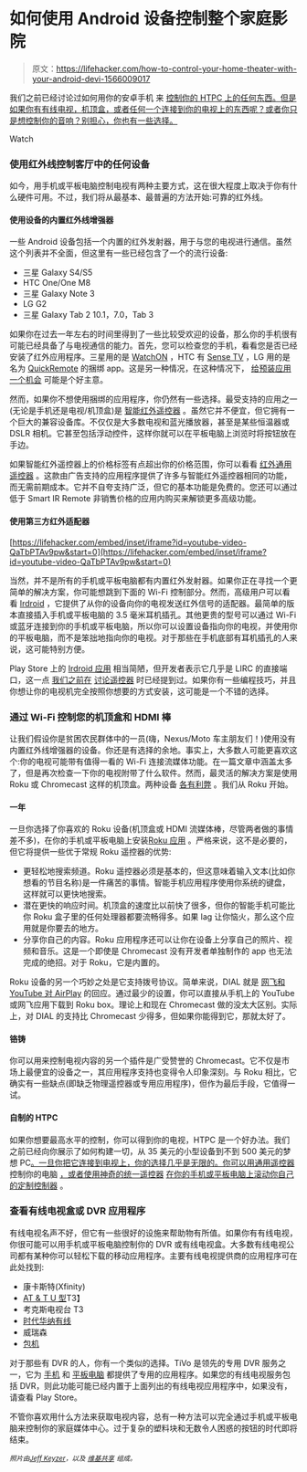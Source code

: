 # 如何使用 Android 设备控制整个家庭影院

> 原文：<https://lifehacker.com/how-to-control-your-home-theater-with-your-android-devi-1566009017>

我们之前已经讨论过如何用你的安卓手机 来 [控制你的 HTPC 上的任何东西。但是如果你有有线电视，机顶盒，或者任何一个连接到你的电视上的东西呢？或者你只是想控制你的音响？别担心，你也有一些选择。](http://lifehacker.com/how-to-control-anything-on-your-pc-with-your-android-ph-1500063190)

Watch

### 使用红外线控制客厅中的任何设备

如今，用手机或平板电脑控制电视有两种主要方式，这在很大程度上取决于你有什么硬件可用。不过，我们将从最基本、最普遍的方法开始:可靠的红外线。

#### 使用设备的内置红外线增强器

一些 Android 设备包括一个内置的红外发射器，用于与您的电视进行通信。虽然这个列表并不全面，但这里有一些已经包含了一个的流行设备:

*   三星 Galaxy S4/S5
*   HTC One/One M8
*   三星 Galaxy Note 3
*   LG G2
*   三星 Galaxy Tab 2 10.1，7.0，Tab 3

如果你在过去一年左右的时间里得到了一些比较受欢迎的设备，那么你的手机很有可能已经具备了与电视通信的能力。首先，您可以检查您的手机，看看您是否已经安装了红外应用程序。三星用的是 [WatchON](https://play.google.com/store/apps/details?id=com.sec.yosemite.phone) ，HTC 有 [Sense TV](https://play.google.com/store/apps/details?id=com.htc.videohub.ui) ，LG 用的是名为 [QuickRemote](http://www.verizonwireless.com/wcms/consumer/videogallery/device-videos/lg/g2-v4-quickremote.html) 的捆绑 app。这是另一种情况，在这种情况下， [给预装应用一个机会](http://lifehacker.com/when-bloatware-isnt-crap-give-pre-installed-apps-a-1551285069) 可能是个好主意。

然而，如果你不想使用捆绑的应用程序，你仍然有一些选择。最受支持的应用之一(无论是手机还是电视/机顶盒)是 [智能红外遥控器](https://play.google.com/store/apps/details?id=com.remotefairy) 。虽然它并不便宜，但它拥有一个巨大的兼容设备库。不仅仅是大多数电视和蓝光播放器，甚至是某些恒温器或 DSLR 相机。它甚至包括浮动控件，这样你就可以在平板电脑上浏览时将按钮放在手边。

如果智能红外遥控器上的价格标签有点超出你的价格范围，你可以看看 [红外通用遥控器](https://play.google.com/store/apps/details?id=com.freeirtv) 。这款由广告支持的应用程序提供了许多与智能红外遥控器相同的功能，而无需前期成本。它并不自夸支持广泛，但它的基本功能是免费的。您还可以通过低于 Smart IR Remote 非销售价格的应用内购买来解锁更多高级功能。

#### 使用第三方红外适配器

 [https://lifehacker.com/embed/inset/iframe?id=youtube-video-QaTbPTAv9pw&start=0](https://lifehacker.com/embed/inset/iframe?id=youtube-video-QaTbPTAv9pw&start=0) 

当然，并不是所有的手机或平板电脑都有内置红外发射器。如果你正在寻找一个更简单的解决方案，你可能想跳到下面的 Wi-Fi 控制部分。然而，高级用户可以看看 [Irdroid](http://www.irdroid.com/) ，它提供了从你的设备向你的电视发送红外信号的适配器。最简单的版本直接插入手机或平板电脑的 3.5 毫米耳机插孔。其他更贵的型号可以通过 Wi-Fi 或蓝牙连接到你的手机或平板电脑，所以你可以设置设备指向你的电视，并使用你的平板电脑，而不是笨拙地指向你的电视。对于那些在手机底部有耳机插孔的人来说，这可能特别方便。

Play Store 上的 [Irdroid 应用](https://play.google.com/store/apps/details?id=com.microcontrollerbg.irdroid) 相当简陋，但开发者表示它几乎是 LIRC 的直接端口，这一点 [我们之前在](http://lifehacker.com/control-your-desktop-pc-with-a-remote-using-lirc-5527752) [讨论遥控器](http://lifehacker.com/the-remote-control-conundrum-how-to-choose-the-right-r-5935151) 时已经提到过。如果你有一些编程技巧，并且你想让你的电视机完全按照你想要的方式安装，这可能是一个不错的选择。

### 通过 Wi-Fi 控制您的机顶盒和 HDMI 棒

让我们假设你是贫困农民群体中的一员(嗨，Nexus/Moto 车主朋友们！)使用没有内置红外线增强器的设备。你还是有选择的余地。事实上，大多数人可能更喜欢这个:你的电视可能带有值得一看的 Wi-Fi 连接流媒体功能。在一篇文章中涵盖太多了，但是再次检查一下你的电视附带了什么软件。然而，最灵活的解决方案是使用 Roku 或 Chromecast 这样的机顶盒。两种设备 [各有利弊](http://lifehacker.com/streaming-stick-faceoff-roku-vs-chromecast-1558054250) 。我们从 Roku 开始。

#### 一年

一旦你选择了你喜欢的 Roku 设备(机顶盒或 HDMI 流媒体棒，尽管两者做的事情差不多)，在你的手机或平板电脑上安装[Roku 应用](https://play.google.com/store/apps/details?id=com.roku.remote) 。严格来说，这不是必要的，但它将提供一些优于常规 Roku 遥控器的优势:

*   更轻松地搜索频道。Roku 遥控器必须是基本的，但这意味着输入文本(比如你想看的节目名称)是一件痛苦的事情。智能手机应用程序使用你系统的键盘，这样就可以更快地搜索。
*   潜在更快的响应时间。机顶盒的速度比以前快了很多，但你的智能手机可能比你 Roku 盒子里的任何处理器都要流畅得多。如果 lag 让你恼火，那么这个应用就是你要去的地方。
*   分享你自己的内容。Roku 应用程序还可以让你在设备上分享自己的照片、视频和音乐。这是一个即使是 Chromecast 没有开发者单独制作的 app 也无法完成的绝招。对于 Roku，它是内置的。

Roku 设备的另一个巧妙之处是它支持拨号协议。简单来说，DIAL 就是 [网飞和 YouTube 对 AirPlay](http://gigaom.com/2013/01/23/dial-open-airplay-competitor/) 的回应。通过最少的设置，你可以直接从手机上的 YouTube 或网飞应用下载到 Roku box。理论上和现在 Chromecast 做的没太大区别。实际上，对 DIAL 的支持比 Chromecast 少得多，但如果你能得到它，那就太好了。

#### 铬铸

你可以用来控制电视内容的另一个插件是广受赞誉的 Chromecast。它不仅是市场上最便宜的设备之一，其应用程序支持也变得令人印象深刻。与 Roku 相比，它确实有一些缺点(即缺乏物理遥控器或专用应用程序)，但作为最后手段，它值得一试。

#### 自制的 HTPC

如果你想要最高水平的控制，你可以得到你的电视，HTPC 是一个好办法。我们之前已经向你展示了如何构建一切，从 35 美元的小型设备到不到 500 美元的梦想 PC[。一旦你把它连接到电视上，你的选择几乎是无限的。你可以用通用遥控器](http://lifehacker.com/how-i-built-the-media-center-of-my-dreams-for-under-50-5936546) 控制你的电脑 [，或者使用神奇的统一遥控器](http://lifehacker.com/the-remote-control-conundrum-how-to-choose-the-right-r-5935151) [在你的手机或平板电脑上滚动你自己的定制控制器](http://lifehacker.com/how-to-control-anything-on-your-pc-with-your-android-ph-1500063190) 。

### 查看有线电视盒或 DVR 应用程序

有线电视名声不好，但它有一些很好的设施来帮助物有所值。如果你有有线电视，你很可能可以用手机或平板电脑控制你的 DVR 或有线电视盒。大多数有线电视公司都有某种你可以轻松下载的移动应用程序。主要有线电视提供商的应用程序可在此处找到:

*   康卡斯特(Xfinity)
*   [AT & T U 型](https://play.google.com/store/apps/details?id=com.att.android.uverse)T3】
*   考克斯电视台 T3
*   [时代华纳有线](https://play.google.com/store/apps/details?id=com.TWCableTV)
*   威瑞森
*   [包机](https://play.google.com/store/apps/details?id=com.charter.tv)

对于那些有 DVR 的人，你有一个类似的选择。TiVo 是领先的专用 DVR 服务之一，它为 [手机](https://play.google.com/store/apps/details?id=com.tivophone.android) 和 [平板电脑](https://play.google.com/store/apps/details?id=com.tivo.android) 都提供了专用的应用程序。如果您的有线电视服务包括 DVR，则此功能可能已经内置于上面列出的有线电视应用程序中，如果没有，请查看 Play Store。

不管你喜欢用什么方法来获取电视内容，总有一种方法可以完全通过手机或平板电脑来控制你的家庭媒体中心。过于复杂的塑料块和无数令人困惑的按钮的时代即将结束。

<small>*照片由*</small>[<small>*Jeff Keyzer*</small>](http://www.flickr.com/photos/mightyohm/3477833420/)<small>*，以及*</small> [<small>*维基共享*</small>](http://en.wikipedia.org/wiki/File:Chromecast_dongle.jpg) <small>*组成。*</small>